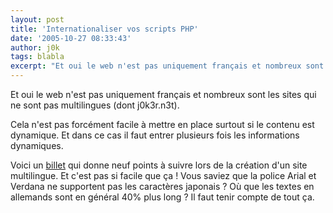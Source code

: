 ```yaml
---
layout: post
title: 'Internationaliser vos scripts PHP'
date: '2005-10-27 08:33:43'
author: j0k
tags: blabla
excerpt: "Et oui le web n'est pas uniquement français et nombreux sont les sites qui ne sont pas multilingues (dont j0k3r.n3t).     \nCela n'est pas forcément facile à mettre en place surtout si le contenu est dynamique. Et dans ce cas il faut entrer plusieurs fois les informations dynamiques.  \n  \nVoici un [billet](http://www.litfuel.net/plush/?postid=84      …"
---
```


Et oui le web n'est pas uniquement français et nombreux sont les sites qui ne sont pas multilingues (dont j0k3r.n3t).

Cela n'est pas forcément facile à mettre en place surtout si le contenu est dynamique. Et dans ce cas il faut entrer plusieurs fois les informations dynamiques.

Voici un [billet](http://www.litfuel.net/plush/?postid=84) qui donne neuf points à suivre lors de la création d'un site multilingue. Et c'est pas si facile que ça !   Vous saviez que la police Arial et Verdana ne supportent pas les caractères japonais ? Où que les textes en allemands sont en général 40% plus long ?   Il faut tenir compte de tout ça.
